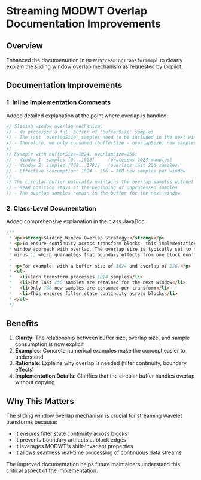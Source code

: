 # Streaming MODWT Overlap Documentation Improvements

## Overview
Enhanced the documentation in `MODWTStreamingTransformImpl` to clearly explain the sliding window overlap mechanism as requested by Copilot.

## Documentation Improvements

### 1. Inline Implementation Comments
Added detailed explanation at the point where overlap is handled:
```java
// Sliding window overlap mechanism:
// - We processed a full buffer of 'bufferSize' samples
// - The last 'overlapSize' samples need to be included in the next window
// - Therefore, we only consumed (bufferSize - overlapSize) new samples
// 
// Example with bufferSize=1024, overlapSize=256:
// - Window 1: samples [0...1023]     (processes 1024 samples)
// - Window 2: samples [768...1791]   (overlaps last 256 samples)
// - Effective consumption: 1024 - 256 = 768 new samples per window
//
// The circular buffer naturally maintains the overlap samples without copying:
// - Read position stays at the beginning of unprocessed samples
// - The overlap samples remain in the buffer for the next window
```

### 2. Class-Level Documentation
Added comprehensive explanation in the class JavaDoc:
```java
/**
 * <p><strong>Sliding Window Overlap Strategy:</strong></p>
 * <p>To ensure continuity across transform blocks, this implementation uses a sliding
 * window approach with overlap. The overlap size is typically set to the filter length
 * minus 1, which guarantees that boundary effects from one block don't affect the next.</p>
 * 
 * <p>For example, with a buffer size of 1024 and overlap of 256:</p>
 * <ul>
 *   <li>Each transform processes 1024 samples</li>
 *   <li>The last 256 samples are retained for the next window</li>
 *   <li>Only 768 new samples are consumed per transform</li>
 *   <li>This ensures filter state continuity across blocks</li>
 * </ul>
 */
```

## Benefits

1. **Clarity**: The relationship between buffer size, overlap size, and sample consumption is now explicit
2. **Examples**: Concrete numerical examples make the concept easier to understand
3. **Rationale**: Explains why overlap is needed (filter continuity, boundary effects)
4. **Implementation Details**: Clarifies that the circular buffer handles overlap without copying

## Why This Matters

The sliding window overlap mechanism is crucial for streaming wavelet transforms because:
- It ensures filter state continuity across blocks
- It prevents boundary artifacts at block edges
- It leverages MODWT's shift-invariant properties
- It allows seamless real-time processing of continuous data streams

The improved documentation helps future maintainers understand this critical aspect of the implementation.